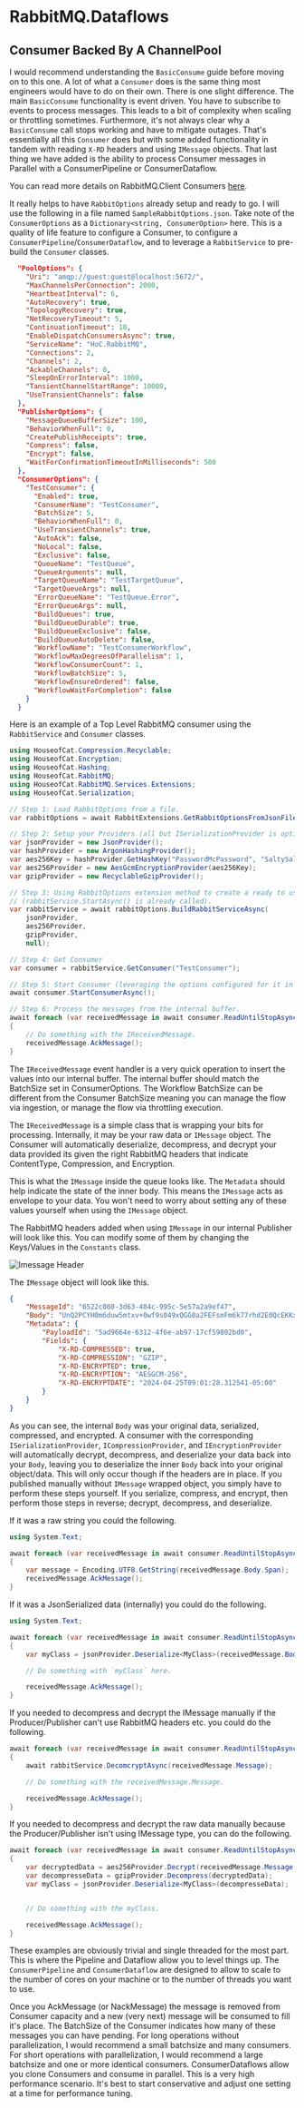 ﻿# RabbitMQ.Dataflows
## Consumer Backed By A ChannelPool

I would recommend understanding the `BasicConsume` guide before moving on to this one. A lot of what a `Consumer`
does is the same thing most engineers would have to do on their own. There is one slight difference. The main
`BasicConsume` functionality is event driven. You have to subscribe to events to process messages. This leads to
a bit of complexity when scaling or throttling sometimes. Furthermore, it's not always clear why a `BasicConsume`
call stops working and have to mitigate outages. That's essentially all this `Consumer` does but with some
added functionality in tandem with reading `X-RD` headers and using `IMessage` objects. That last thing we have
added is the ability to process Consumer messages in Parallel with a ConsumerPipeline or ConsumerDataflow.

You can read more details on RabbitMQ.Client Consumers [here](https://www.rabbitmq.com/docs/consumers).

It really helps to have `RabbitOptions` already setup and ready to go. I will use the following in a file named
`SampleRabbitOptions.json`. Take note of the `ConsumerOptions` as a `Dictionary<string, ConsumerOption>` here.
This is a quality of life feature to configure a Consumer, to configure a `ConsumerPipeline`/`ConsumerDataflow`,
and to leverage a `RabbitService` to pre-build the `Consumer` classes.

```json
  "PoolOptions": {
    "Uri": "amqp://guest:guest@localhost:5672/",
    "MaxChannelsPerConnection": 2000,
    "HeartbeatInterval": 6,
    "AutoRecovery": true,
    "TopologyRecovery": true,
    "NetRecoveryTimeout": 5,
    "ContinuationTimeout": 10,
    "EnableDispatchConsumersAsync": true,
    "ServiceName": "HoC.RabbitMQ",
    "Connections": 2,
    "Channels": 2,
    "AckableChannels": 0,
    "SleepOnErrorInterval": 1000,
    "TansientChannelStartRange": 10000,
    "UseTransientChannels": false
  },
  "PublisherOptions": {
    "MessageQueueBufferSize": 100,
    "BehaviorWhenFull": 0,
    "CreatePublishReceipts": true,
    "Compress": false,
    "Encrypt": false,
    "WaitForConfirmationTimeoutInMilliseconds": 500
  },
  "ConsumerOptions": {
    "TestConsumer": {
      "Enabled": true,
      "ConsumerName": "TestConsumer",
      "BatchSize": 5,
      "BehaviorWhenFull": 0,
      "UseTransientChannels": true,
      "AutoAck": false,
      "NoLocal": false,
      "Exclusive": false,
      "QueueName": "TestQueue",
      "QueueArguments": null,
      "TargetQueueName": "TestTargetQueue",
      "TargetQueueArgs": null,
      "ErrorQueueName": "TestQueue.Error",
      "ErrorQueueArgs": null,
      "BuildQueues": true,
      "BuildQueueDurable": true,
      "BuildQueueExclusive": false,
      "BuildQueueAutoDelete": false,
      "WorkflowName": "TestConsumerWorkflow",
      "WorkflowMaxDegreesOfParallelism": 1,
      "WorkflowConsumerCount": 1,
      "WorkflowBatchSize": 5,
      "WorkflowEnsureOrdered": false,
      "WorkflowWaitForCompletion": false
    }
  }
```

Here is an example of a Top Level RabbitMQ consumer using the `RabbitService` and `Consumer` classes.

```csharp
using HouseofCat.Compression.Recyclable;
using HouseofCat.Encryption;
using HouseofCat.Hashing;
using HouseofCat.RabbitMQ;
using HouseofCat.RabbitMQ.Services.Extensions;
using HouseofCat.Serialization;

// Step 1: Load RabbitOptions from a file.
var rabbitOptions = await RabbitExtensions.GetRabbitOptionsFromJsonFileAsync("./SampleRabbitOptions.json");

// Step 2: Setup your Providers (all but ISerializationProvider is optional)
var jsonProvider = new JsonProvider();
var hashProvider = new ArgonHashingProvider();
var aes256Key = hashProvider.GetHashKey("PasswordMcPassword", "SaltySaltSalt", 32);
var aes256Provider = new AesGcmEncryptionProvider(aes256Key);
var gzipProvider = new RecyclableGzipProvider();

// Step 3: Using RabbitOptions extension method to create a ready to use RabbitService
// (rabbitService.StartAsync() is already called).
var rabbitService = await rabbitOptions.BuildRabbitServiceAsync(
    jsonProvider,
    aes256Provider,
    gzipProvider,
    null);

// Step 4: Get Consumer
var consumer = rabbitService.GetConsumer("TestConsumer");

// Step 5: Start Consumer (leveraging the options configured for it in the RabbitOptions).
await consumer.StartConsumerAsync();

// Step 6: Process the messages from the internal buffer.
await foreach (var receivedMessage in await consumer.ReadUntilStopAsync())
{
    // Do something with the IReceivedMessage.
    receivedMessage.AckMessage();
}
```

The `IReceivedMessage` event handler is a very quick operation to insert the values into our internal buffer.
The internal buffer should match the BatchSize set in ConsumerOptions. The Workflow BatchSize can be
different from the Consumer BatchSize meaning you can manage the flow via ingestion, or manage the flow via
throttling execution.

The `IReceivedMessage` is a simple class that is wrapping your bits for processing. Internally, it may be your
raw data or `IMessage` object. The Consumer will automatically deserialize, decompress, and decrypt your data
provided its given the right RabbitMQ headers that indicate ContentType, Compression, and Encryption.

This is what the `IMessage` inside the queue looks like. The `Metadata` should help indicate the state of the
inner body. This means the `IMessage` acts as envelope to your data. You won't need to worry about setting any
of these values yourself when using the `IMessage` object.

The RabbitMQ headers added when using `IMessage` in our internal Publisher will look like this. You can modify
some of them by changing the Keys/Values in the `Constants` class.

![Imessage Header](misc/imessage_header.png)

The `IMessage` object will look like this.
```json
{
    "MessageId": "6522c080-3d63-484c-995c-5e57a2a9ef47",
    "Body": "UnQ2PCYH0m6duw5mtxv+0wf9s049xQGG0a2FEFsmFm6k77rhd2E0QcEKKxSuea1ok3RuEDkPCCqbDRzaDqLrG/6VeX2+xXE=",
    "Metadata": {
        "PayloadId": "5ad9664e-6312-4f6e-ab97-17cf59802bd0",
        "Fields": {
            "X-RD-COMPRESSED": true,
            "X-RD-COMPRESSION": "GZIP",
            "X-RD-ENCRYPTED": true,
            "X-RD-ENCRYPTION": "AESGCM-256",
            "X-RD-ENCRYPTDATE": "2024-04-25T09:01:28.312541-05:00"
        }
    }
}
```

As you can see, the internal `Body` was your original data, serialized, compressed, and encrypted. A
consumer with the corresponding `ISerializationProvider`, `ICompressionProvider`, and `IEncryptionProvider`
will automatically decrypt, decompress, and deserialize your data back into your `Body`, leaving you to
deserialize the inner `Body` back into your original object/data. This will only occur though if the
headers are in place. If you published manually without `IMessage` wrapped object, you simply have to
perform these steps yourself. If you serialize, compress, and encrypt, then perform those steps in reverse;
decrypt, decompress, and deserialize.

If it was a raw string you could the following.
```csharp
using System.Text;

await foreach (var receivedMessage in await consumer.ReadUntilStopAsync())
{
    var message = Encoding.UTF8.GetString(receivedMessage.Body.Span);
    receivedMessage.AckMessage();
}
```

If it was a JsonSerialized data (internally) you could do the following.
```csharp
using System.Text;

await foreach (var receivedMessage in await consumer.ReadUntilStopAsync())
{
    var myClass = jsonProvider.Deserialize<MyClass>(receivedMessage.Body);

    // Do something with `myClass` here.

    receivedMessage.AckMessage();
}
```

If you needed to decompress and decrypt the IMessage manually if the Producer/Publisher can't use RabbitMQ
headers etc. you could do the following.
```csharp
await foreach (var receivedMessage in await consumer.ReadUntilStopAsync())
{
    await rabbitService.DecomcryptAsync(receivedMessage.Message);

    // Do something with the receivedMessage.Message.

    receivedMessage.AckMessage();
}
```

If you needed to decompress and decrypt the raw data manually because the Producer/Publisher isn't
using IMessage type, you can do the following.
```csharp
await foreach (var receivedMessage in await consumer.ReadUntilStopAsync())
{
    var decryptedData = aes256Provider.Decrypt(receivedMessage.Message.Body);
    var decompresseData = gzipProvider.Decompress(decryptedData);
    var myClass = jsonProvider.Deserialize<MyClass>(decompresseData);


    // Do something with the myClass.

    receivedMessage.AckMessage();
}
```

These examples are obviously trivial and single threaded for the most part. This is where the Pipeline and
Dataflow allow you to level things up. The `ConsumerPipeline` and `ConsumerDataflow` are designed to allow
to scale to the number of cores on your machine or to the number of threads you want to use.

Once you AckMessage (or NackMessage) the message is removed from Consumer capacity and a new (very next)
message will be consumed to fill it's place. The BatchSize of the Consumer indicates how many of these
messages you can have pending. For long operations without parallelization, I would recommend a small
batchsize and many consumers. For short operations with parallelization, I would recommend a large
batchsize and one or more identical consumers. ConsumerDataflows allow you clone Consumers and consume in
parallel. This is a very high performance scenario. It's best to start conservative and adjust one setting
at a time for performance tuning.
